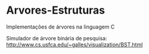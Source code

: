 # Arvores-Estruturas
Implementações de árvores na linguagem C

Simulador de árvore binária de pesquisa: http://www.cs.usfca.edu/~galles/visualization/BST.html 
